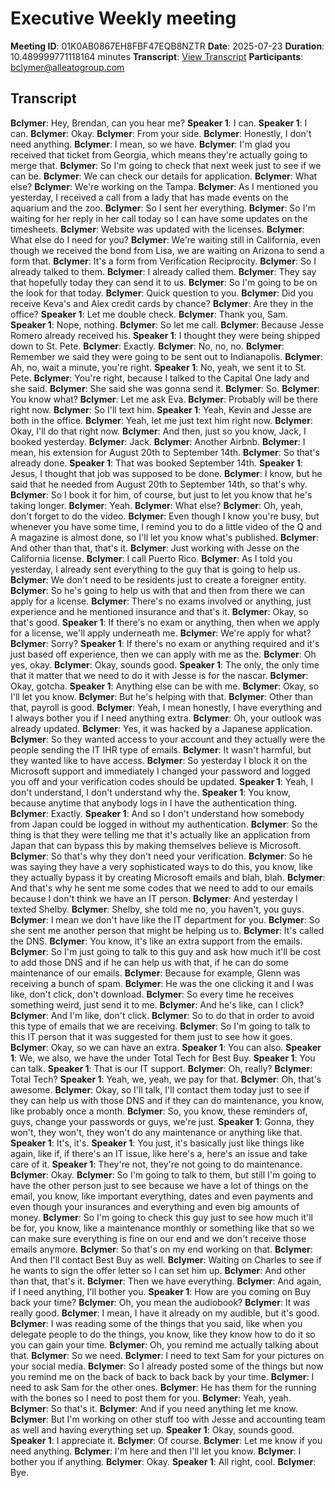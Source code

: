 # Executive Weekly meeting
**Meeting ID**: 01K0AB0867EH8FBF47EQB8NZTR
**Date**: 2025-07-23
**Duration**: 10.489999771118164 minutes
**Transcript**: [View Transcript](https://app.fireflies.ai/view/01K0AB0867EH8FBF47EQB8NZTR)
**Participants**: bclymer@alleatogroup.com

## Transcript
**Bclymer**: Hey, Brendan, can you hear me?
**Speaker 1**: I can.
**Speaker 1**: I can.
**Bclymer**: Okay.
**Bclymer**: From your side.
**Bclymer**: Honestly, I don't need anything.
**Bclymer**: I mean, so we have.
**Bclymer**: I'm glad you received that ticket from Georgia, which means they're actually going to merge that.
**Bclymer**: So I'm going to check that next week just to see if we can be.
**Bclymer**: We can check our details for application.
**Bclymer**: What else?
**Bclymer**: We're working on the Tampa.
**Bclymer**: As I mentioned you yesterday, I received a call from a lady that has made events on the aquarium and the zoo.
**Bclymer**: So I sent her everything.
**Bclymer**: So I'm waiting for her reply in her call today so I can have some updates on the timesheets.
**Bclymer**: Website was updated with the licenses.
**Bclymer**: What else do I need for you?
**Bclymer**: We're waiting still in California, even though we received the bond from Lisa, we are waiting on Arizona to send a form that.
**Bclymer**: It's a form from Verification Reciprocity.
**Bclymer**: So I already talked to them.
**Bclymer**: I already called them.
**Bclymer**: They say that hopefully today they can send it to us.
**Bclymer**: So I'm going to be on the look for that today.
**Bclymer**: Quick question to you.
**Bclymer**: Did you receive Keva's and Alex credit cards by chance?
**Bclymer**: Are they in the office?
**Speaker 1**: Let me double check.
**Bclymer**: Thank you, Sam.
**Speaker 1**: Nope, nothing.
**Bclymer**: So let me call.
**Bclymer**: Because Jesse Romero already received his.
**Speaker 1**: I thought they were being shipped down to St. Pete.
**Bclymer**: Exactly.
**Bclymer**: No, no, no.
**Bclymer**: Remember we said they were going to be sent out to Indianapolis.
**Bclymer**: Ah, no, wait a minute, you're right.
**Speaker 1**: No, yeah, we sent it to St. Pete.
**Bclymer**: You're right, because I talked to the Capital One lady and she said.
**Bclymer**: She said she was gonna send it.
**Bclymer**: So.
**Bclymer**: You know what?
**Bclymer**: Let me ask Eva.
**Bclymer**: Probably will be there right now.
**Bclymer**: So I'll text him.
**Speaker 1**: Yeah, Kevin and Jesse are both in the office.
**Bclymer**: Yeah, let me just text him right now.
**Bclymer**: Okay, I'll do that right now.
**Bclymer**: And then, just so you know, Jack, I booked yesterday.
**Bclymer**: Jack.
**Bclymer**: Another Airbnb.
**Bclymer**: I mean, his extension for August 20th to September 14th.
**Bclymer**: So that's already done.
**Speaker 1**: That was booked September 14th.
**Speaker 1**: Jesus, I thought that job was supposed to be done.
**Bclymer**: I know, but he said that he needed from August 20th to September 14th, so that's why.
**Bclymer**: So I book it for him, of course, but just to let you know that he's taking longer.
**Bclymer**: Yeah.
**Bclymer**: What else?
**Bclymer**: Oh, yeah, don't forget to do the video.
**Bclymer**: Even though I know you're busy, but whenever you have some time, I remind you to do a little video of the Q and A magazine is almost done, so I'll let you know what's published.
**Bclymer**: And other than that, that's it.
**Bclymer**: Just working with Jesse on the California license.
**Bclymer**: I call Puerto Rico.
**Bclymer**: As I told you yesterday, I already sent everything to the guy that is going to help us.
**Bclymer**: We don't need to be residents just to create a foreigner entity.
**Bclymer**: So he's going to help us with that and then from there we can apply for a license.
**Bclymer**: There's no exams involved or anything, just experience and he mentioned insurance and that's it.
**Bclymer**: Okay, so that's good.
**Speaker 1**: If there's no exam or anything, then when we apply for a license, we'll apply underneath me.
**Bclymer**: We're apply for what?
**Bclymer**: Sorry?
**Speaker 1**: If there's no exam or anything required and it's just based off experience, then we can apply with me as the.
**Bclymer**: Oh yes, okay.
**Bclymer**: Okay, sounds good.
**Speaker 1**: The only, the only time that it matter that we need to do it with Jesse is for the nascar.
**Bclymer**: Okay, gotcha.
**Speaker 1**: Anything else can be with me.
**Bclymer**: Okay, so I'll let you know.
**Bclymer**: But he's helping with that.
**Bclymer**: Other than that, payroll is good.
**Bclymer**: Yeah, I mean honestly, I have everything and I always bother you if I need anything extra.
**Bclymer**: Oh, your outlook was already updated.
**Bclymer**: Yes, it was hacked by a Japanese application.
**Bclymer**: So they wanted access to your account and they actually were the people sending the IT IHR type of emails.
**Bclymer**: It wasn't harmful, but they wanted like to have access.
**Bclymer**: So yesterday I block it on the Microsoft support and immediately I changed your password and logged you off and your verification codes should be updated.
**Speaker 1**: Yeah, I don't understand, I don't understand why the.
**Speaker 1**: You know, because anytime that anybody logs in I have the authentication thing.
**Bclymer**: Exactly.
**Speaker 1**: And so I don't understand how somebody from Japan could be logged in without my authentication.
**Bclymer**: So the thing is that they were telling me that it's actually like an application from Japan that can bypass this by making themselves believe is Microsoft.
**Bclymer**: So that's why they don't need your verification.
**Bclymer**: So he was saying they have a very sophisticated ways to do this, you know, like they actually bypass it by creating Microsoft emails and blah, blah.
**Bclymer**: And that's why he sent me some codes that we need to add to our emails because I don't think we have an IT person.
**Bclymer**: And yesterday I texted Shelby.
**Bclymer**: Shelby, she told me no, you haven't, you guys.
**Bclymer**: I mean we don't have like the IT department for you.
**Bclymer**: So she sent me another person that might be helping us to.
**Bclymer**: It's called the DNS.
**Bclymer**: You know, it's like an extra support from the emails.
**Bclymer**: So I'm just going to talk to this guy and ask how much it'll be cost to add those DNS and if he can help us with that, if he can do some maintenance of our emails.
**Bclymer**: Because for example, Glenn was receiving a bunch of spam.
**Bclymer**: He was the one clicking it and I was like, don't click, don't download.
**Bclymer**: So every time he receives something weird, just send it to me.
**Bclymer**: And he's like, can I click?
**Bclymer**: And I'm like, don't click.
**Bclymer**: So to do that in order to avoid this type of emails that we are receiving.
**Bclymer**: So I'm going to talk to this IT person that it was suggested for them just to see how it goes.
**Bclymer**: Okay, so we can have an extra.
**Speaker 1**: You can also.
**Speaker 1**: We, we also, we have the under Total Tech for Best Buy.
**Speaker 1**: You can talk.
**Speaker 1**: That is our IT support.
**Bclymer**: Oh, really?
**Bclymer**: Total Tech?
**Speaker 1**: Yeah, we, yeah, we pay for that.
**Bclymer**: Oh, that's awesome.
**Bclymer**: Okay, so I'll talk, I'll contact them today just to see if they can help us with those DNS and if they can do maintenance, you know, like probably once a month.
**Bclymer**: So, you know, these reminders of, guys, change your passwords or guys, we're just.
**Speaker 1**: Gonna, they won't, they won't, they won't do any maintenance or anything like that.
**Speaker 1**: It's, it's.
**Speaker 1**: You just, it's basically just like things like again, like if, if there's an IT issue, like here's a, here's an issue and take care of it.
**Speaker 1**: They're not, they're not going to do maintenance.
**Bclymer**: Okay.
**Bclymer**: So I'm going to talk to them, but still I'm going to have the other person just to see because we have a lot of things on the email, you know, like important everything, dates and even payments and even though your insurances and everything and even big amounts of money.
**Bclymer**: So I'm going to check this guy just to see how much it'll be for, you know, like a maintenance monthly or something like that so we can make sure everything is fine on our end and we don't receive those emails anymore.
**Bclymer**: So that's on my end working on that.
**Bclymer**: And then I'll contact Best Buy as well.
**Bclymer**: Waiting on Charles to see if he wants to sign the offer letter so I can set him up.
**Bclymer**: And other than that, that's it.
**Bclymer**: Then we have everything.
**Bclymer**: And again, if I need anything, I'll bother you.
**Speaker 1**: How are you coming on Buy back your time?
**Bclymer**: Oh, you mean the audiobook?
**Bclymer**: It was really good.
**Bclymer**: I mean, I have it already on my audible, but it's good.
**Bclymer**: I was reading some of the things that you said, like when you delegate people to do the things, you know, like they know how to do it so you can gain your time.
**Bclymer**: Oh, you remind me actually talking about that.
**Bclymer**: So we need.
**Bclymer**: I need to text Sam for your pictures on your social media.
**Bclymer**: So I already posted some of the things but now you remind me on the back of back to back back by your time.
**Bclymer**: I need to ask Sam for the other ones.
**Bclymer**: He has them for the running with the bones so I need to post them for you.
**Bclymer**: Yeah, yeah.
**Bclymer**: So that's it.
**Bclymer**: And if you need anything let me know.
**Bclymer**: But I'm working on other stuff too with Jesse and accounting team as well and having everything set up.
**Speaker 1**: Okay, sounds good.
**Speaker 1**: I appreciate it.
**Bclymer**: Of course.
**Bclymer**: Let me know if you need anything.
**Bclymer**: I'm here and then I'll let you know.
**Bclymer**: I bother you if anything.
**Bclymer**: Okay.
**Speaker 1**: All right, cool.
**Bclymer**: Bye.